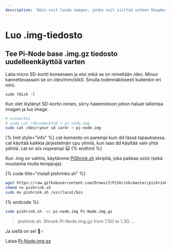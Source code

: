 ```yaml
---
description: 'Näin voit luoda imagen, jonka voit siirtää uuteen Raspberry Pi:hin'
---
```


# Luo .img-tiedosto

## Tee Pi-Node base .img.gz tiedosto uudelleenkäyttöä varten

Laita micro SD-kortti koneeseen ja etsi mikä se on nimeltään /dev. Minun kannettavassani se on /dev/mmcblk0. Sinulla todennäköisesti kuitenkin eri nimi.

```text
sudo fdisk -l
```

Kun olet löytänyt SD-kortin nimen, siirry hakemistoon johon haluat tallentaa imagen ja luo image.

```bash
# esimerkki
# sudo cat /dev/mmcblk0 > pi-node.img
sudo cat /dev/<your sd card> > pi-node.img
```

{% hint style="info" %}
cat-komento on parempi kuin dd tässä tapauksessa. cat käyttää kaikkia järjestelmän cpu ytimiä, kun taas dd käyttää vain yhtä ydintä. cat on siis nopeampi 🙀
{% endhint %}

Kun .img on valmis, käytämme [PiShrink.sh](https://github.com/Drewsif/PiShrink) skriptiä, joka pakkaa osiot \(sekä muutamia muita temppuja\).

{% code title="install pishrinks.sh" %}
```bash
wget https://raw.githubusercontent.com/Drewsif/PiShrink/master/pishrink.sh
chmod +x pishrink.sh
sudo mv pishrink.sh /usr/local/bin
```
{% endcode %}

```bash
sudo pishrink.sh -az pi-node.img Pi-Node.img.gz
```

> pishrink.sh: Shrunk Pi-Node.img.gz from 7.5G to 1.3G ...

Ja siellä on se! 🧙♂

Lataa [Pi-Node.img.gz](https://db.adamantium.online/Pi-Node.img.gz)

